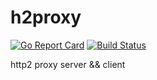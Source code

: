# h2proxy

[![Go Report Card](https://goreportcard.com/badge/github.com/zxc111/h2proxy)](https://goreportcard.com/report/github.com/zxc111/h2proxy)
[![Build Status](https://travis-ci.com/zxc111/h2proxy.svg?branch=master)](https://travis-ci.com/zxc111/h2proxy)

http2 proxy server &amp;&amp; client
